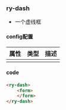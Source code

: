 ### ry-dash

* 一个虚线框

#### config配置

| 属性 | 类型 | 描述 |
| ---- | ---- | ---- |
|      |      |      |

#### code

```html
<ry-dash>
    <form>
    </form>
</ry-dash>
```

```javascript
```
